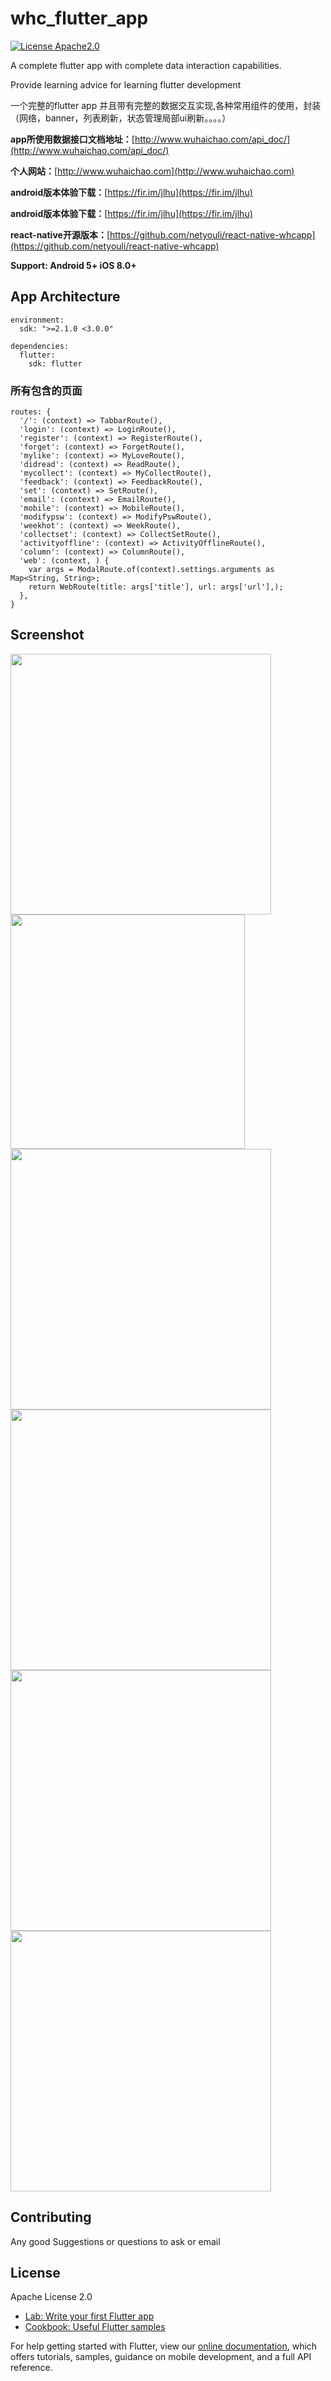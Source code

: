 # whc_flutter_app


[![License Apache2.0](https://img.shields.io/hexpm/l/plug.svg)](https://raw.githubusercontent.com/attentiveness/whcapp/master/LICENSE)

A complete flutter app with complete data interaction capabilities.

Provide learning advice for learning flutter development

一个完整的flutter app 并且带有完整的数据交互实现,各种常用组件的使用，封装（网络，banner，列表刷新，状态管理局部ui刷新。。。。）

**app所使用数据接口文档地址：**[http://www.wuhaichao.com/api_doc/](http://www.wuhaichao.com/api_doc/)

**个人网站：**[http://www.wuhaichao.com](http://www.wuhaichao.com)

**android版本体验下载：**[https://fir.im/jlhu](https://fir.im/jlhu)

**android版本体验下载：**[https://fir.im/jlhu](https://fir.im/jlhu)

**react-native开源版本：**[https://github.com/netyouli/react-native-whcapp](https://github.com/netyouli/react-native-whcapp)

**Support: Android 5+   iOS 8.0+**

## App Architecture

```
environment:
  sdk: ">=2.1.0 <3.0.0"

dependencies:
  flutter:
    sdk: flutter
```

### 所有包含的页面
```
routes: {
  '/': (context) => TabbarRoute(),
  'login': (context) => LoginRoute(),
  'register': (context) => RegisterRoute(),
  'forget': (context) => ForgetRoute(),
  'mylike': (context) => MyLoveRoute(),
  'didread': (context) => ReadRoute(),
  'mycollect': (context) => MyCollectRoute(),
  'feedback': (context) => FeedbackRoute(),
  'set': (context) => SetRoute(),
  'email': (context) => EmailRoute(),
  'mobile': (context) => MobileRoute(),
  'modifypsw': (context) => ModifyPswRoute(),
  'weekhot': (context) => WeekRoute(),
  'collectset': (context) => CollectSetRoute(),
  'activityoffline': (context) => ActivityOfflineRoute(),
  'column': (context) => ColumnRoute(),
  'web': (context, ) {
    var args = ModalRoute.of(context).settings.arguments as Map<String, String>;
    return WebRoute(title: args['title'], url: args['url'],);
  },
}
```

## Screenshot
<img src = "./screenshot/home.png" width = "417"><img src = "./screenshot/android_home.png" width = "375"><img src = "./screenshot/community.png" width = "417"><img src = "./screenshot/login.png" width = "417">
<img src = "./screenshot/my.png" width = "417"><img src = "./screenshot/read.png" width = "417">


## Contributing

Any good Suggestions or questions to ask or email

## License

Apache License 2.0


- [Lab: Write your first Flutter app](https://flutter.dev/docs/get-started/codelab)
- [Cookbook: Useful Flutter samples](https://flutter.dev/docs/cookbook)

For help getting started with Flutter, view our
[online documentation](https://flutter.dev/docs), which offers tutorials,
samples, guidance on mobile development, and a full API reference.

